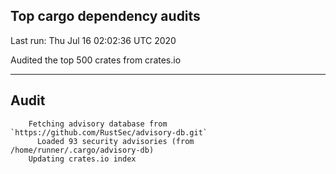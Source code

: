 Top cargo dependency audits
----


Last run:   Thu Jul 16 02:02:36 UTC 2020

Audited the top 500 crates from crates.io

----

## Audit

```
    Fetching advisory database from `https://github.com/RustSec/advisory-db.git`
      Loaded 93 security advisories (from /home/runner/.cargo/advisory-db)
    Updating crates.io index
```
